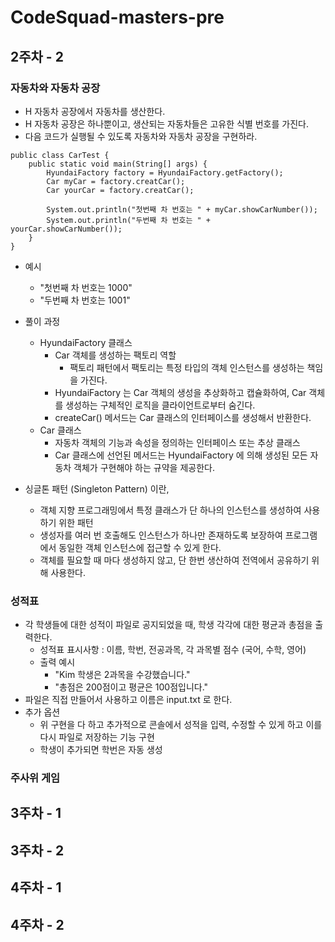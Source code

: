 # CodeSquad-masters-pre

## 2주차 - 2

### 자동차와 자동차 공장

- H 자동차 공장에서 자동차를 생산한다.
- H 자동차 공장은 하나뿐이고, 생산되는 자동차들은 고유한 식별 번호를 가진다.
- 다음 코드가 실행될 수 있도록 자동차와 자동차 공장을 구현하라.

```
public class CarTest {
    public static void main(String[] args) {
        HyundaiFactory factory = HyundaiFactory.getFactory();
        Car myCar = factory.creatCar();
        Car yourCar = factory.creatCar();
        
        System.out.println("첫번째 차 번호는 " + myCar.showCarNumber());
        System.out.println("두번째 차 번호는 " + yourCar.showCarNumber());
    }
}
```

- 예시
    - "첫번째 차 번호는 1000"
    - "두번째 차 번호는 1001"

- 풀이 과정
    - HyundaiFactory 클래스
        - Car 객체를 생성하는 팩토리 역할
            - 팩토리 패턴에서 팩토리는 특정 타입의 객체 인스턴스를 생성하는 책임을 가진다.
        - HyundaiFactory 는 Car 객체의 생성을 추상화하고 캡슐화하여, Car 객체를 생성하는 구체적인 로직을 클라이언트로부터 숨긴다.
        - createCar() 메서드는 Car 클래스의 인터페이스를 생성해서 반환한다.
    - Car 클래스
        - 자동차 객체의 기능과 속성을 정의하는 인터페이스 또는 추상 클래스
        - Car 클래스에 선언된 메서드는 HyundaiFactory 에 의해 생성된 모든 자동차 객체가 구현해야 하는 규약을 제공한다.

- 싱글톤 패턴 (Singleton Pattern) 이란,
    - 객체 지향 프로그래밍에서 특정 클래스가 단 하나의 인스턴스를 생성하여 사용하기 위한 패턴
    - 생성자를 여러 번 호출해도 인스턴스가 하나만 존재하도록 보장하여 프로그램에서 동일한 객체 인스턴스에 접근할 수 있게 한다.
    - 객체를 필요할 때 마다 생성하지 않고, 단 한번 생산하여 전역에서 공유하기 위해 사용한다.

### 성적표

- 각 학생들에 대한 성적이 파일로 공지되었을 때, 학생 각각에 대한 평균과 총점을 출력한다.
  - 성적표 표시사항 : 이름, 학번, 전공과목, 각 과목별 점수 (국어, 수학, 영어)
  - 출력 예시
    - "Kim 학생은 2과목을 수강했습니다."
    - "총점은 200점이고 평균은 100점입니다."
- 파일은 직접 만들어서 사용하고 이름은 input.txt 로 한다.
- 추가 옵션
  - 위 구현을 다 하고 추가적으로 콘솔에서 성적을 입력, 수정할 수 있게 하고 이를 다시 파일로 저장하는 기능 구현
  - 학생이 추가되면 학번은 자동 생성

### 주사위 게임

## 3주차 - 1

## 3주차 - 2

## 4주차 - 1

## 4주차 - 2